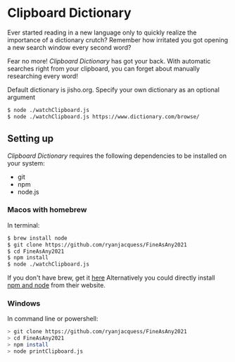 # Clipboard Dictionary
Ever started reading in a new language only to quickly realize the importance of a dictionary crutch? Remember how irritated you got opening a new search window every second word?

Fear no more! *Clipboard Dictionary* has got your back. With automatic searches right from your clipboard, you can forget about manually researching every word!

Default dictionary is jisho.org. Specify your own dictionary as an optional argument
```sh
$ node ./watchClipboard.js
$ node ./watchClipboard.js https://www.dictionary.com/browse/
```

## Setting up
*Clipboard Dictionary* requires the following dependencies to be installed on your system:
 - git
 - npm
 - node.js

### Macos with homebrew
In terminal:
```sh
$ brew install node
$ git clone https://github.com/ryanjacquess/FineAsAny2021
$ cd FineAsAny2021
$ npm install
$ node ./watchClipboard.js
```
If you don't have brew, get it [here](https://brew.sh/#install)
Alternatively you could directly install [npm and node](https://www.npmjs.com/get-npm) from their website.
### Windows
In command line or powershell:
```sh
> git clone https://github.com/ryanjacquess/FineAsAny2021
> cd FineAsAny2021
> npm install
> node printClipboard.js
```

